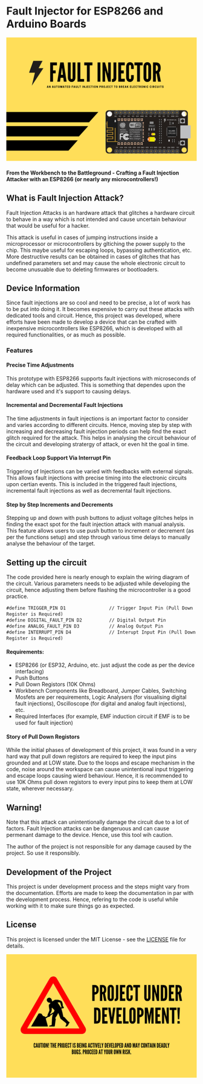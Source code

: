 # Fault Injector for ESP8266 and Arduino Boards 

![Intro](https://raw.githubusercontent.com/PythonHacker24/fault-injector/main/images/intro-image.png)

#### From the Workbench to the Battleground - Crafting a Fault Injection Attacker with an ESP8266 (or nearly any microcontrollers!)

## What is Fault Injection Attack? 

Fault Injection Attacks is an hardware attack that glitches a hardware circuit to behave in a way which is not intended and cause uncertain behaviour that would be useful for a hacker. 

This attack is useful in cases of jumping instructions inside a microprocessor or microcontrollers by gltiching the power supply to the chip. This maybe useful for escaping loops, bypassing authentication, etc. More destructive results can be obtained in cases of glitches that has undefined parameters set and may cause the whole electronic circuit to become unusuable due to deleting firmwares or bootloaders.

## Device Information

Since fault injections are so cool and need to be precise, a lot of work has to be put into doing it. It becomes expensive to carry out these attacks with dedicated tools and circuit. Hence, this project was developed, where efforts have been made to develop a device that can be crafted with inexpensive microcontrollers like ESP8266, which is developed with all required functionalities, or as much as possible. 

### Features
#### Precise Time Adjustments 
This prototype with ESP8266 supports fault injections with microseconds of delay which can be adjusted. This is something that dependes upon the hardware used and it's support to causing delays.

#### Incremental and Decremental Fault Injections 
The time adjustments in fault injections is an important factor to consider and varies according to different circuits. Hence, moving step by step with increasing and decreasing fault injection periods can help find the exact glitch required for the attack. This helps in analysing the circuit behaviour of the circuit and developing stratergy of attack, or even hit the goal in time. 

#### Feedback Loop Support Via Interrupt Pin 
Triggering of Injections can be varied with feedbacks with external signals. This allows fault injections with precise timing into the electronic circuits upon certian events. This is included in the triggered fault injections, incremental fault injections as well as decremental fault injections. 

#### Step by Step Increments and Decrements 
Stepping up and down with push buttons to adjust voltage glitches helps in finding the exact spot for the fault injection attack with manual analysis. This feature allows users to use push button to increment or decrement (as per the functions setup) and step through various time delays to manually analyse the behaviour of the target.   

## Setting up the circuit

The code provided here is nearly enough to explain the wiring diagram of the circuit. Various parameters needs to be adjusted while developing the circuit, hence adjusting them before flashing the microcontroller is a good practice.

```
#define TRIGGER_PIN D1                // Trigger Input Pin (Pull Down Register is Required)
#define DIGITAL_FAULT_PIN D2          // Digital Output Pin
#define ANALOG_FAULT_PIN D3           // Analog Output Pin
#define INTERRUPT_PIN D4              // Interupt Input Pin (Pull Down Register is Required)
```

#### Requirements:
- ESP8266 (or ESP32, Arduino, etc. just adjust the code as per the device interfacing)
- Push Buttons
- Pull Down Registors (10K Ohms) 
- Workbench Components like Breadboard, Jumper Cables, Switching Mosfets are per requirements, Logic Analysers (for visualising digital fault injections), Oscilloscope (for digital and analog fault injections), etc. 
- Required Interfaces (for example, EMF induction circuit if EMF is to be used for fault injection)

#### Story of Pull Down Registors
While the initial phases of development of this project, it was found in a very hard way that pull down registors are required to keep the input pins grounded and at LOW state. Due to the loops and escape mechanism in the code, noise around the workspace can cause unintentional input triggering and escape loops causing wierd behaviour. Hence, it is recommended to use 10K Ohms pull down registors to every input pins to keep them at LOW state, wherever necessary. 

## Warning!

Note that this attack can unintentionally damage the circuit due to a lot of factors. Fault Injection attacks can be dangeruous and can cause permenant damage to the device. Hence, use this tool wih caution. 

The author of the project is not responsible for any damage caused by the project. So use it responsibly. 

## Development of the Project  

This project is under development process and the steps might vary from the documentation. Efforts are made to keep the documentation in par with the development process. Hence, refering to the code is useful while working with it to make sure things go as expected. 

## License 

This project is licensed under the MIT License - see the [LICENSE](https://raw.githubusercontent.com/PythonHacker24/fault-injector/main/LICENSE) file for details.

![Project Under Development](https://raw.githubusercontent.com/PythonHacker24/fault-injector/main/images/project_under_development.png)
